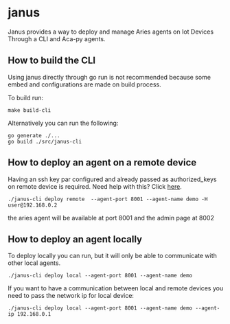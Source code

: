 # janus

Janus provides a way to deploy and manage Aries agents on Iot Devices Through a CLI and Aca-py agents.

## How to build the CLI

Using janus directly through go run is not recommended because some embed and configurations are made on build process. 

To build run:

``` 
make build-cli
```

Alternatively you can run the following: 

```
go generate ./...
go build ./src/janus-cli
```

## How to deploy an agent on a remote device

Having an ssh key par configured and already passed as authorized_keys on remote device is required. Need help with this? Click [here](https://phoenixnap.com/kb/ssh-with-key).

```
./janus-cli deploy remote  --agent-port 8001 --agent-name demo -H user@192.168.0.2
```

the aries agent will be available at port 8001 and the admin page at 8002

## How to deploy an agent locally

To deploy locally you can run, but it will only be able to communicate with other local agents.

```
./janus-cli deploy local --agent-port 8001 --agent-name demo
```

If you want to have a communication between local and remote devices you need to pass the network ip for local device:

```
./janus-cli deploy local --agent-port 8001 --agent-name demo --agent-ip 192.168.0.1
```